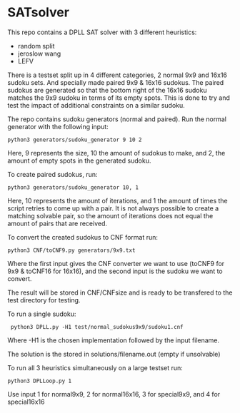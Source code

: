 # SATsolver

This repo contains a DPLL SAT solver with 3 different heuristics:

- random split
- jeroslow wang
- LEFV

There is a testset split up in 4 different categories, 2 normal 9x9 and 16x16 sudoku sets. And specially made paired 9x9 & 16x16 sudokus.
The paired sudokus are generated so that the bottom right of the 16x16 sudoku matches the 9x9 sudoku in terms of its empty spots.
This is done to try and test the impact of additional constraints on a similar sudoku.


The repo contains sudoku generators (normal and paired). Run the normal generator with the following input:

    python3 generators/sudoku_generator 9 10 2

Here, 9 represents the size, 10 the amount of sudokus to make, and 2, the amount of empty spots in the generated sudoku.

To create paired sudokus, run:

    python3 generators/sudoku_generator 10, 1

Here, 10 represents the amount of iterations, and 1 the amount of times the script retries to come up with a pair. It is not always possible
to create a matching solvable pair, so the amount of iterations does not equal the amount of pairs that are received.

To convert the created sudokus to CNF format run:

    python3 CNF/toCNF9.py generators/9x9.txt

Where the first input gives the CNF converter we want to use (toCNF9 for 9x9 & toCNF16 for 16x16), and the second input is the sudoku we want to convert.

The result will be stored in CNF/CNFsize and is ready to be transfered to the test directory for testing.

To run a single sudoku:

     python3 DPLL.py -H1 test/normal_sudokus9x9/sudoku1.cnf

Where -H1 is the chosen implementation followed by the input filename.

The solution is the stored in solutions/filename.out (empty if unsolvable)

To run all 3 heuristics simultaneously on a large testset run:

    python3 DPLLoop.py 1

Use input 1 for normal9x9, 2 for normal16x16, 3 for special9x9, and 4 for special16x16




